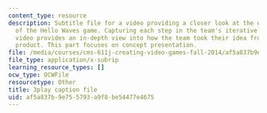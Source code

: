 ```yaml
---
content_type: resource
description: Subtitle file for a video providing a closer look at the development
  of the Hello Waves game. Capturing each step in the team's iterative process, the
  video provides an in-depth view into how the team took their idea from pitch to
  product. This part focuses on concept presentation.
file: /media/courses/cms-611j-creating-video-games-fall-2014/af5a837b9e755793a9f8be54477e4675_lxpXowuUdKw.vtt
file_type: application/x-subrip
learning_resource_types: []
ocw_type: OCWFile
resourcetype: Other
title: 3play caption file
uid: af5a837b-9e75-5793-a9f8-be54477e4675
---
```

